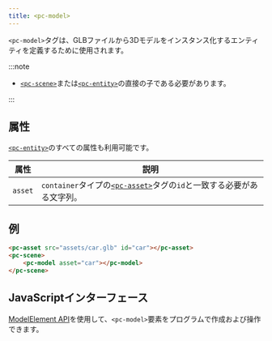 ```yaml
---
title: <pc-model>
---
```


`<pc-model>`タグは、GLBファイルから3Dモデルをインスタンス化するエンティティを定義するために使用されます。

:::note

* [`<pc-scene>`](../pc-scene)または[`<pc-entity>`](../pc-entity)の直接の子である必要があります。

:::

## 属性

[`<pc-entity>`](../pc-entity)のすべての属性も利用可能です。

| 属性    | 説明                                                                                                        |
| --- | ---                                                                                                        |
| `asset` | `container`タイプの[`<pc-asset>`](../pc-asset)タグの`id`と一致する必要がある文字列。 |

## 例

```html
<pc-asset src="assets/car.glb" id="car"></pc-asset>
<pc-scene>
    <pc-model asset="car"></pc-model>
</pc-scene>
```

## JavaScriptインターフェース

[ModelElement API](https://api.playcanvas.com/web-components/classes/ModelElement.html)を使用して、`<pc-model>`要素をプログラムで作成および操作できます。
